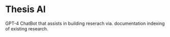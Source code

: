 # Thesis AI
GPT-4 ChatBot that assists in building reserach via. documentation indexing of existing research.
